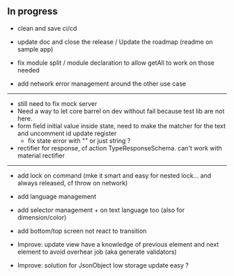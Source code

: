 ## In progress

- clean and save ci/cd
- update doc and close the release / Update the roadmap (readme on sample app)

- fix module split / module declaration to allow getAll to work on those needed

- add network error management around the other use case

*** ***
- still need to fix mock server
- Need a way to let core barrel on dev without fail because test lib are not here.
- form field initial value inside state, need to make the matcher for the text and uncomment id update register
    - fix state error with "" or just string ?
- rectifier for response, cf action TypeResponseSchema. can't work with material rectifier

**** ****
- add lock on command (mke it smart and easy for nested lock... and always released, cf throw on network)
- add language management
- add selector management + on text language too (also for dimension/color)
- add bottom/top screen not react to transition

- Improve: update view have a knowledge of previous element and next element to avoid overhear job (aka generate validators)
- Improve: solution for JsonObject low storage update easy ?
